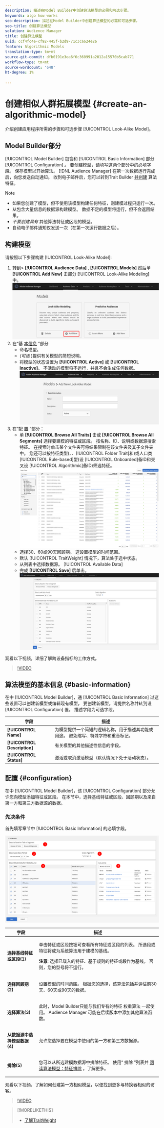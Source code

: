 ```yaml
---
description: 描述在Model Builder中创建算法模型的必需和可选步骤。
keywords: algo how works
seo-description: 描述在Model Builder中创建算法模型的必需和可选步骤。
seo-title: 创建算法模型
solution: Audience Manager
title: 创建算法模型
uuid: ccf4fc4e-cf92-445f-b2d9-71c3ca624e26
feature: Algorithmic Models
translation-type: tm+mt
source-git-commit: dfb0191e3ea6f6c360991a2012a15570b5cab771
workflow-type: tm+mt
source-wordcount: '648'
ht-degree: 1%

---
```



# 创建相似人群拓展模型 {#create-an-algorithmic-model}

介绍创建应用程序所需的步骤和可选步骤 [!UICONTROL Look-Alike Model]。

## Model Builder部分

[!UICONTROL Model Builder] 包含和 [!UICONTROL Basic Information] 部分 [!UICONTROL Configuration] 。 要创建模型，请填写这两个部分中的必填字段。 保存模型以开始算法。 [!DNL Audience Manager] 在第一次数据运行完成后，向您发送自动通知。 收到电子邮件后，您可以转到Trait Builder [并创建](../../features/traits/about-trait-builder.md) 算法特征。

>[!NOTE]
>
>* 如果您创建了模型，但不使用该模型构建任何特征，则建模过程只运行一次。
>* 从包含大量信息的数据源构建模型。 数据不足的模型将运行，但不会返回结果。
>* *不要创建具有* 其他算法特征或区段的模型。
>* 自动电子邮件通知仅发送一次（在第一次运行数据之后）。


## 构建模型

请按照以下步骤构建 [!UICONTROL Look-Alike Model]:

1. 转到> **[!UICONTROL Audience Data]** , **[!UICONTROL Models]** 然后单 **[!UICONTROL Add New]** 击部分 [!UICONTROL Look-Alike Modeling] 中。
   ![look-alike-add](assets/look-alike-add.png)
1. 在“基 [本信息](../../features/algorithmic-models/create-model.md#basic-information) ”部分
   * 命名模型。
   * *(可选* )提供有关模型的简短说明。
   * 将模型的状态设置为 **[!UICONTROL Active]** 或 **[!UICONTROL Inactive]**。 不活动的模型将不运行，并且不会生成任何数据。
      ![look-alike-basic](assets/look-alike-basic.png)
1. 在“配 [置](../../features/algorithmic-models/create-model.md#configuration) ”部分：
   * 单 **[!UICONTROL Browse All Traits]** 击或 **[!UICONTROL Browse All Segments]** 选择要建模的特征或区段。 按名称、ID、说明或数据源搜索特征。 在搜索时单击某个文件夹可将结果限制在该文件夹及其子文件夹中。 您还可以按特征类型(、、[!UICONTROL Folder Trait]和)或人口类 [!UICONTROL Rule-based]型(设 [!UICONTROL Onboarded]备ID和交叉设 [!UICONTROL Algorithmic]备ID)筛[](../../reference/ids-in-aam.md)[](../../reference/ids-in-aam.md)选特征。
      ![浏览特征](assets/browse-traits.png)
   * 选择30、60或90天回顾期。 这设置模型的时间范围。
   * 默认 [!UICONTROL TraitWeight] 情况下，算法处于选中状态。
   * 从列表中选择数据源。 [!UICONTROL Available Data]
   * 完成 **[!UICONTROL Save]** 后单击。
      ![look-alike-configuration](assets/look-alike-configuration.png)

观看以下视频，详细了解跨设备指标的工作方式。

>[!VIDEO](https://docs.adobe.com/content/help/en/audience-manager-learn/tutorials/build-and-manage-audiences/profile-merge/understanding-cross-device-metrics-in-audience-manager.html)

## 算法模型的基本信息 {#basic-information}

<!-- r_model_basic.xml -->

在中 [!UICONTROL Model Builder]，通 [!UICONTROL Basic Information] 过这些设置可以创建新模型或编辑现有模型。 要创建新模型，请提供名称并转到设 [!UICONTROL Configuration] 置。 描述字段为可选字段。

| 字段 | 描述 |
|---|---|
| **[!UICONTROL Name]** | 为模型提供一个简短的逻辑名称，用于描述其功能或用途。 避免缩写、特殊字符和重音标记。 |
| **[!UICONTROL Description]** | 有关模型的其他描述性信息的字段。 |
| **[!UICONTROL Status]** | 激活或取消激活模型（默认情况下处于活动状态）。 |

## 配置 {#configuration}

在中 [!UICONTROL Model Builder]，该 [!UICONTROL Configuration] 部分允许您向模型添加特征或区段。 在本节中，选择基线特征或区段、回顾期以及来自第一方和第三方数据源的数据。

<!-- r_model_configuration.xml -->

### 先决条件

首先填写章节中 [!UICONTROL Basic Information] 的必填字段。

![](assets/lam_exclude_traits_numbered.png)

<table id="table_7A6BE5E5498D4776A30323B743954150"> 
 <thead> 
  <tr> 
   <th colname="col1" class="entry"> 字段 </th> 
   <th colname="col2" class="entry"> 描述 </th> 
  </tr> 
 </thead>
 <tbody> 
  <tr> 
   <td colname="col1"> <p><b>选择基线特征或区段(1)</b> </p> </td> 
   <td colname="col2"> <p>单击特征或区段按钮可查看所有特征或区段的列表。 所选段或特征将成为系统算法用于建模的基线。 </p> <p> <p><b>注意</b>: 选择已载入的特征、基于规则的特征或段作为基线。 否则，您的型号将不运行。 </p> </p> </td> 
  </tr> 
  <tr> 
   <td colname="col1"> <p><b>选择回顾期(2)</b> </p> </td> 
   <td colname="col2"> <p>设置模型的时间范围。 根据您的选择，该算法包括并评估前30天、60天或90天的数据。 </p> </td> 
  </tr> 
  <tr> 
   <td colname="col1"> <p><b>选择算法(3)</b> </p> </td> 
   <td colname="col2"> <p>此时，Model Builder只能与我们专有的特征 <span class="keyword"> 权重算法</span> 一起使用。 <span class="keyword"> Audience Manager</span> 可能在后续版本中添加其他算法函数。 </p> </td>
  </tr>
  <tr> 
   <td colname="col1"> <p><b>从数据源中选择模型数据(4)</b> </p> </td> 
   <td colname="col2"> <p>允许您选择要在模型中使用的第一方和第三方数据源。 </p> </td>
  </tr> 
  <tr> 
   <td colname="col1"> <p><b>排除(5)</b> </p> </td> 
   <td colname="col2"> <p>您可以从所选建模数据源中排除特征。 使用“ <span class="wintitle"> 排除</span> ”列表并 <a href="../../features/algorithmic-models/trait-exclusion-algo-models.md"> 阅读算法模型：特征排除</a> ，了解更多。 </p> </td>
  </tr> 
 </tbody>
</table>

观看以下视频，了解如何创建第一方相似模型，以便找到更多与转换器相似的访客。

>[!VIDEO](https://video.tv.adobe.com/v/23504/)

>[!MORELIKETHIS]
>
>* [了解TraitWeight](../../features/algorithmic-models/understanding-models.md#understanding-traitweight)

